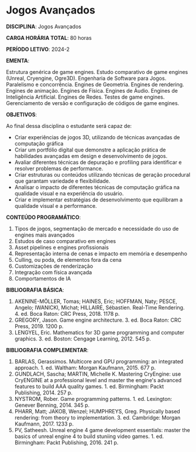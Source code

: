 # Jogos Avançados

**DISCIPLINA**: Jogos Avançados

**CARGA HORÁRIA TOTAL**: 80 horas

**PERÍODO LETIVO**: 2024-2

**EMENTA**:

Estrutura genérica de game engines. Estudo comparativo de game engines (Unreal, Cryengine, Ogre3D).
Engenharia de Software para Jogos. Paralelismo e concorrência. Engines de Geometria. Engines de rendering.
Engines de animação. Engines de Física. Engines de Áudio. Engines de Inteligência Artificial. Engines de
Redes. Testes de game engines. Gerenciamento de versão e configuração de códigos de game engines.

**OBJETIVOS**:

Ao final dessa disciplina o estudante será capaz de:

- Criar experiências de jogos 3D, utilizando de técnicas avançadas de computação gráfica
- Criar um portfólio digital que demonstre a aplicação prática de habilidades avançadas em design e desenvolvimento de jogos.
- Avaliar diferentes técnicas de depuração e profiling para identificar e resolver problemas de performance.
- Criar estruturas ou conteúdos utilizando técnicas de geração procedural que garantam variedade e flexibilidade.
- Analisar o impacto de diferentes técnicas de computação gráfica na qualidade visual e na experiência do usuário.
- Criar e implementar estratégias de desenvolvimento que equilibram a qualidade visual e a performance.

**CONTEÚDO PROGRAMÁTICO**:

1. Tipos de jogos, segmentação de mercado e necessidade do uso de engines mais avançados
2. Estudos de caso comparativo em engines
3. Asset pipelines e engines profissionais
4. Representação interna de cenas e impacto em memória e desempenho
5. Culling, ou poda, de elementos fora da cena
6. Customizações de renderização
7. Integração com física avançada
8. Comportamentos de IA

**BIBLIOGRAFIA BÁSICA**:

1. AKENINE-MÖLLER, Tomas; HAINES, Eric; HOFFMAN, Naty; PESCE, Angelo; IWANICKI, Michat; HILLAIRE, Sébastien. Real-Time Rendering. 4. ed. Boca Raton: CRC Press, 2018. 1178 p.
2. GREGORY, Jason. Game engine architecture. 3. ed. Boca Raton: CRC Press, 2019. 1200 p.
3. LENGYEL, Eric. Mathematics for 3D game programming and computer graphics. 3. ed. Boston: Cengage Learning, 2012. 545 p.

**BIBLIOGRAFIA COMPLEMENTAR**:

1. BARLAS, Gerassimos. Multicore and GPU programming: an integrated approach. 1. ed. Waltham: Morgan Kaufmann, 2015. 677 p.
2. GUNDLACH, Sascha; MARTIN, Michelle K. Mastering CryEngine: use CryENGINE at a professional level and master the engine's advanced features to build AAA quality games. 1. ed. Birmingham: Packt Publishing, 2014. 257 p.
3. NYSTROM, Rober. Game programming patterns. 1. ed. Lexington: Genever Benning, 2014. 345 p.
4. PHARR, Matt; JAKOB, Wenzel; HUMPHREYS, Greg. Physically based rendering: from theory to implementation. 3. ed. Cambridge: Morgan Kaufmann, 2017. 1233 p.
5. PV, Satheesh. Unreal engine 4 game development essentials: master the basics of unreal engine 4 to build stuniing video games. 1. ed. Birmingham: Packt Publishing, 2016. 241 p.

